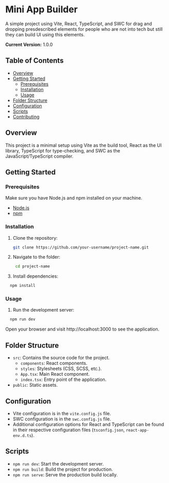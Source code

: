 # Mini App Builder

A simple project using Vite, React, TypeScript, and SWC for drag and dropping presdescribed elements for people who are not into tech but still they can build UI using this elements.

**Current Version:** 1.0.0

## Table of Contents

- [Overview](#overview)
- [Getting Started](#getting-started)
  - [Prerequisites](#prerequisites)
  - [Installation](#installation)
  - [Usage](#usage)
- [Folder Structure](#folder-structure)
- [Configuration](#configuration)
- [Scripts](#scripts)
- [Contributing](#contributing)

## Overview

This project is a minimal setup using Vite as the build tool, React as the UI library, TypeScript for type-checking, and SWC as the JavaScript/TypeScript compiler.

## Getting Started

### Prerequisites

Make sure you have Node.js and npm installed on your machine.

- [Node.js](https://nodejs.org/)
- [npm](https://www.npmjs.com/)

### Installation

1. Clone the repository:

   ```bash
   git clone https://github.com/your-username/project-name.git

   ```

2. Navigate to the folder:

   ```bash
    cd project-name

   ```

3. Install dependencies:

```bash
  npm install

```

### Usage

1. Run the development server:

```bash
  npm run dev

```

Open your browser and visit http://localhost:3000 to see the application.

## Folder Structure

- `src`: Contains the source code for the project.
  - `components`: React components.
  - `styles`: Stylesheets (CSS, SCSS, etc.).
  - `App.tsx`: Main React component.
  - `index.tsx`: Entry point of the application.
- `public`: Static assets.

## Configuration

- Vite configuration is in the `vite.config.js` file.
- SWC configuration is in the `swc.config.js` file.
- Additional configuration options for React and TypeScript can be found in their respective configuration files (`tsconfig.json`, `react-app-env.d.ts`).

## Scripts

- `npm run dev`: Start the development server.
- `npm run build`: Build the project for production.
- `npm run serve`: Serve the production build locally.

